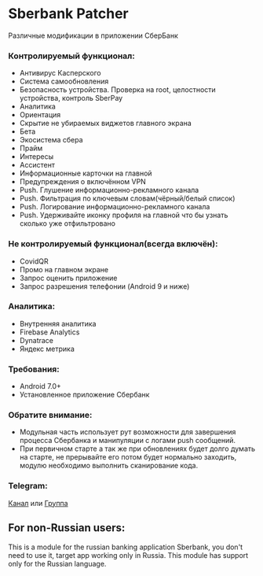 # Sberbank Patcher
Различные модификации в приложении СберБанк

### Контролируемый функционал:
- Антивирус Касперского
- Система самообновления
- Безопасность устройства. Проверка на root, целостности устройства, контроль SberPay
- Аналитика
- Ориентация
- Скрытие не убираемых виджетов главного экрана
- Бета
- Экосистема сбера
- Прайм
- Интересы
- Ассистент
- Информационные карточки на главной
- Предупреждения о включённом VPN
- Push. Глушение информационно-рекламного канала
- Push. Фильтрация по ключевым словам(чёрный/белый список)
- Push. Логирование информационно-рекламного канала
- Push. Удерживайте иконку профиля на главной что бы узнать сколько уже отфильтровано

### Не контролируемый функционал(всегда включён):
- CovidQR
- Промо на главном экране
- Запрос оценить приложение
- Запрос разрешения телефонии (Android 9 и ниже)

### Аналитика:
- Внутренняя аналитика
- Firebase Analytics
- Dynatrace
- Яндекс метрика

### Требования:
- Android 7.0+
- Установленное приложение Сбербанк

### Обратите внимание:
- Модульная часть использует рут возможности для завершения процесса Сбербанка и манипуляции с логами push сообщений.
- При первичном старте а так же при обновлениях будет долго думать на старте, не прерывайте его потом будет нормально заходить, модулю необходимо выполнить сканирование кода.

### Telegram:
[Канал](https://t.me/+TfQezz2RmU9ytDvd) или [Группа](https://t.me/+R3l9_pG2ZeTca7rs)

## For non-Russian users:
This is a module for the russian banking application Sberbank, you don't need to use it, target app working only in Russia. This module has support only for the Russian language.
